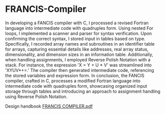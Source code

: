 # FRANCIS-Compiler

In developing a FANCIS compiler with C, I processed a revised Fortran language into intermediate code with quadruples form. Using nested For loops, I implemented a scanner and parser for syntax verification. Upon confirming the correct syntax, I stored input in tables based on type. Specifically, I recorded array names and subroutines in an identifier table for arrays, capturing essential details like addresses, real array status, dimensionality, and dimension sizes in an information table. Additionally, when handling assignments, I employed Reverse Polish Notation with a stack. For instance, the expression 'X = Y + U * V' was streamlined into 'XYUV*+=.' The compiler then generated intermediate code, referencing the stored variables and expression form. In conclusion, the FANCIS compiler, crafted in C, processes a modified Fortran language into intermediate code with quadruples form, showcasing organized input storage through tables and introducing an approach to assignment handling using Reverse Polish Notation.

Design handbook
[FRANCIS COMPILER.pdf](https://github.com/tom89622/FRANCIS-Compiler/files/13638288/FRANCIS.COMPILER.pdf)
